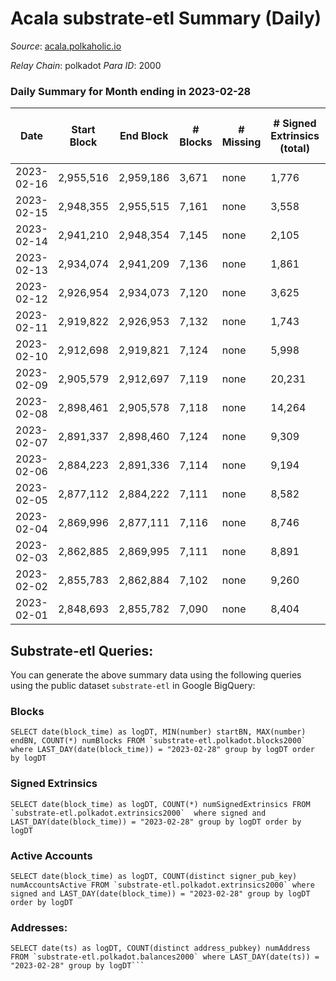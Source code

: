 # Acala substrate-etl Summary (Daily)

_Source_: [acala.polkaholic.io](https://acala.polkaholic.io)

*Relay Chain*: polkadot
*Para ID*: 2000



### Daily Summary for Month ending in 2023-02-28


| Date | Start Block | End Block | # Blocks | # Missing | # Signed Extrinsics (total) | # Active Accounts | # Addresses with Balances | # Events | # Transfers | # XCM Transfers In | # XCM Transfers Out |
| ---- | ----------- | --------- | -------- | --------- | --------------------------- | ----------------- | ------------------------- | -------- | ----------- | ------------------ | ------------------- |
| 2023-02-16 | 2,955,516 | 2,959,186 | 3,671 | none  | 1,776 | 324 |  | 36,507 | 1,702 ($607,193.48) |   |   |
| 2023-02-15 | 2,948,355 | 2,955,515 | 7,161 | none  | 3,558 | 531 | 157,413 | 69,895 | 3,192 ($1,108,999.77) |   |   |
| 2023-02-14 | 2,941,210 | 2,948,354 | 7,145 | none  | 2,105 | 403 | 157,442 | 60,003 | 1,849 ($671,093.32) |   |   |
| 2023-02-13 | 2,934,074 | 2,941,209 | 7,136 | none  | 1,861 | 415 | 157,388 | 58,184 | 1,705 ($635,025.23) |   |   |
| 2023-02-12 | 2,926,954 | 2,934,073 | 7,120 | none  | 3,625 | 453 | 157,338 | 70,711 | 3,465 ($523,629.19) | 120 ($261,432.17) | 90 ($257,118.35) |
| 2023-02-11 | 2,919,822 | 2,926,953 | 7,132 | none  | 1,743 | 405 | 157,309 | 56,918 | 1,470 ($1,265,223.79) | 98 ($143,459.01) | 89 ($122,987.85) |
| 2023-02-10 | 2,912,698 | 2,919,821 | 7,124 | none  | 5,998 | 531 | 157,265 | 81,061 | 2,758 ($556,568.44) | 101 ($72,610.08) | 111 ($155,484.63) |
| 2023-02-09 | 2,905,579 | 2,912,697 | 7,119 | none  | 20,231 | 10,221 | 157,226 | 176,240 | 13,351 ($1,956,158.89) | 242 ($132,449.58) | 252 ($290,249.83) |
| 2023-02-08 | 2,898,461 | 2,905,578 | 7,118 | none  | 14,264 | 1,251 | 166,618 | 130,939 | 6,727 ($15,652,559.20) |   |   |
| 2023-02-07 | 2,891,337 | 2,898,460 | 7,124 | none  | 9,309 | 566 | 167,225 | 98,005 | 2,470 ($1,142,231.54) |   |   |
| 2023-02-06 | 2,884,223 | 2,891,336 | 7,114 | none  | 9,194 | 1,048 | 161,099 | 95,363 | 2,143 ($602,734.27) |   |   |
| 2023-02-05 | 2,877,112 | 2,884,222 | 7,111 | none  | 8,582 | 427 | 167,782 | 92,057 | 1,836 ($510,673.32) |   |   |
| 2023-02-04 | 2,869,996 | 2,877,111 | 7,116 | none  | 8,746 | 495 | 167,752 | 92,877 | 1,975 ($901,417.49) | 84 ($51,873.09) | 118 ($70,021.66) |
| 2023-02-03 | 2,862,885 | 2,869,995 | 7,111 | none  | 8,891 | 530 | 167,709 | 94,507 | 2,183 ($1,382,961.23) | 139 ($137,621.57) | 154 ($132,361.58) |
| 2023-02-02 | 2,855,783 | 2,862,884 | 7,102 | none  | 9,260 | 788 | 167,673 | 96,923 | 2,562 ($1,468,627.52) | 86 ($50,770.26) | 147 ($166,053.17) |
| 2023-02-01 | 2,848,693 | 2,855,782 | 7,090 | none  | 8,404 | 458 | 167,618 | 89,967 | 1,535 ($500,345.03) | 72 ($38,386.13) | 99 ($127,620.76) |

## Substrate-etl Queries:
You can generate the above summary data using the following queries using the public dataset `substrate-etl` in Google BigQuery:


### Blocks
```
SELECT date(block_time) as logDT, MIN(number) startBN, MAX(number) endBN, COUNT(*) numBlocks FROM `substrate-etl.polkadot.blocks2000`  where LAST_DAY(date(block_time)) = "2023-02-28" group by logDT order by logDT
```


### Signed Extrinsics
```
SELECT date(block_time) as logDT, COUNT(*) numSignedExtrinsics FROM `substrate-etl.polkadot.extrinsics2000`  where signed and LAST_DAY(date(block_time)) = "2023-02-28" group by logDT order by logDT
```


### Active Accounts
```
SELECT date(block_time) as logDT, COUNT(distinct signer_pub_key) numAccountsActive FROM `substrate-etl.polkadot.extrinsics2000` where signed and LAST_DAY(date(block_time)) = "2023-02-28" group by logDT order by logDT
```


### Addresses:
```
SELECT date(ts) as logDT, COUNT(distinct address_pubkey) numAddress FROM `substrate-etl.polkadot.balances2000` where LAST_DAY(date(ts)) = "2023-02-28" group by logDT```


